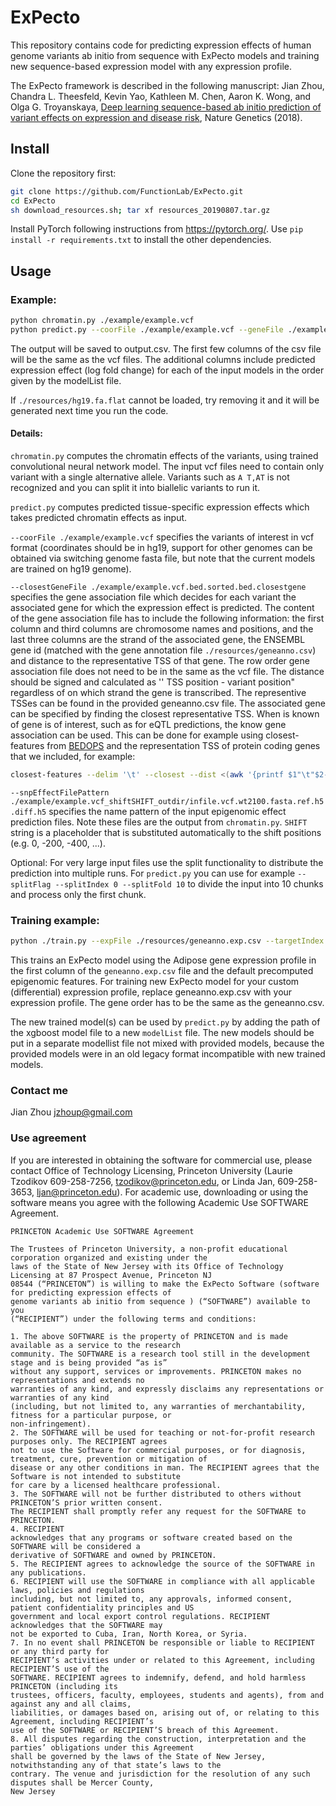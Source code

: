 # ExPecto
This repository contains code for predicting expression effects of human genome variants ab initio from sequence with ExPecto models and training new sequence-based expression model with any expression profile.

The ExPecto framework is described in the following manuscript: Jian Zhou, Chandra L. Theesfeld, Kevin Yao, Kathleen M. Chen, Aaron K. Wong,  and Olga G. Troyanskaya, [Deep learning sequence-based ab initio prediction of variant effects on expression and disease risk](https://www.nature.com/articles/s41588-018-0160-6), Nature Genetics (2018).


## Install
Clone the repository first:
```bash
git clone https://github.com/FunctionLab/ExPecto.git
cd ExPecto
sh download_resources.sh; tar xf resources_20190807.tar.gz
```
Install PyTorch following instructions from https://pytorch.org/.  Use `pip install -r requirements.txt` to install the other dependencies.


 
## Usage

### Example:
```bash
python chromatin.py ./example/example.vcf
python predict.py --coorFile ./example/example.vcf --geneFile ./example/example.vcf.bed.sorted.bed.closestgene --snpEffectFilePattern ./example/example.vcf.shift_SHIFT.diff.h5 --modelList ./resources/modellist --output output.csv
```

The output will be saved to output.csv. The first few columns of the csv file will be the same as the vcf files. The additional columns include predicted expression effect (log fold change) for each of the input models in the order given by the modelList file. 

If `./resources/hg19.fa.flat` cannot be loaded, try removing it and it will be generated next time you run the code. 

#### Details:


`chromatin.py` computes the chromatin effects of the variants, using trained convolutional neural network model. The input vcf files need to contain only variant with a single alternative allele. Variants such as `A T,AT` is not recognized and you can split it into biallelic variants to run it.


`predict.py` computes predicted tissue-specific expression effects which takes predicted chromatin effects as input.

`--coorFile ./example/example.vcf` specifies the variants of interest in vcf format (coordinates should be in hg19, support for other genomes can be obtained via switching genome fasta file, but note that the current models are trained on hg19 genome).

`--closestGeneFile ./example/example.vcf.bed.sorted.bed.closestgene` specifies the gene association file which decides for each variant the associated gene for which the expression effect is predicted. The content of the gene association file has to include the following information: the first column and third columns are chromosome names and positions, and the last three columns are the strand of the associated gene, the ENSEMBL gene id (matched with the gene annotation file `./resources/geneanno.csv`) and distance to the representative TSS of that gene. The row order gene association file does not need to be in the same as the vcf file. The distance should be signed and calculated as '' TSS position - variant position" regardless of on which strand the gene is transcribed. The representive TSSes can be found in the provided geneanno.csv file. The associated gene can be specified by finding the closest representative TSS. When is known of gene is of interest, such as for eQTL predictions, the know gene association can be used. This can be done for example using closest-features from [BEDOPS](https://bedops.readthedocs.io/en/latest/) and the representation TSS of protein coding genes that we included, for example:
```bash
closest-features --delim '\t' --closest --dist <(awk '{printf $1"\t"$2-1"\t"$2"\n"}' ./example/example.vcf|sort-bed - ) ./resources/geneanno.pc.sorted.bed > ./example/example.vcf.bed.sorted.bed.closestgene
```

`--snpEffectFilePattern ./example/example.vcf_shiftSHIFT_outdir/infile.vcf.wt2100.fasta.ref.h5.diff.h5` specifies the name pattern of the input epigenomic effect prediction files. Note these files are the output from `chromatin.py`. `SHIFT` string is a placeholder that is substituted automatically to the shift positions (e.g. 0, -200, -400, ...). 


Optional:  For very large input files use the split functionality to distribute the prediction into multiple runs. For `predict.py` you can use for example `--splitFlag --splitIndex 0 --splitFold 10` to divide the input into 10 chunks and process only the first chunk.

### Training example:
```bash
python ./train.py --expFile ./resources/geneanno.exp.csv --targetIndex 1 --output model.adipose
```

This trains an ExPecto model using the Adipose gene expression profile in the first column of the `geneanno.exp.csv` file and the default precomputed epigenomic features. For training new ExPecto model for your custom (differential) expression profile, replace geneanno.exp.csv with your expression profile. The gene order has to be the same as the geneanno.csv. 

The new trained model(s) can be used by `predict.py` by adding the path of the xgboost model file to a new `modelList` file. The new models should be put in a separate modellist file not mixed with provided models, because the provided models were in an old legacy format incompatible with new trained models.




### Contact me
Jian Zhou [jzhoup@gmail.com](mailto:jzhoup@gmail.com)



### Use agreement

If you are interested in obtaining the software for commercial use, please contact Office of Technology Licensing, Princeton University (Laurie Tzodikov 609-258-7256, tzodikov@princeton.edu, or Linda Jan, 609-258-3653,  ljan@princeton.edu). For academic use, downloading or using the software means you agree with the following Academic Use SOFTWARE Agreement.

```
PRINCETON Academic Use SOFTWARE Agreement

The Trustees of Princeton University, a non-profit educational corporation organized and existing under the
laws of the State of New Jersey with its Office of Technology Licensing at 87 Prospect Avenue, Princeton NJ
08544 (“PRINCETON”) is willing to make the ExPecto Software (software for predicting expression effects of 
genome variants ab initio from sequence ) (“SOFTWARE”) available to you
(“RECIPIENT”) under the following terms and conditions: 

1. The above SOFTWARE is the property of PRINCETON and is made available as a service to the research
community. The SOFTWARE is a research tool still in the development stage and is being provided “as is”
without any support, services or improvements. PRINCETON makes no representations and extends no
warranties of any kind, and expressly disclaims any representations or warranties of any kind
(including, but not limited to, any warranties of merchantability, fitness for a particular purpose, or
non-infringement).
2. The SOFTWARE will be used for teaching or not-for-profit research purposes only. The RECIPIENT agrees
not to use the Software for commercial purposes, or for diagnosis, treatment, cure, prevention or mitigation of
disease or any other conditions in man. The RECIPIENT agrees that the Software is not intended to substitute
for care by a licensed healthcare professional.
3. The SOFTWARE will not be further distributed to others without PRINCETON’S prior written consent.
The RECIPIENT shall promptly refer any request for the SOFTWARE to PRINCETON.
4. RECIPIENT
acknowledges that any programs or software created based on the SOFTWARE will be considered a
derivative of SOFTWARE and owned by PRINCETON.
5. The RECIPIENT agrees to acknowledge the source of the SOFTWARE in any publications.
6. RECIPIENT will use the SOFTWARE in compliance with all applicable laws, policies and regulations
including, but not limited to, any approvals, informed consent, patient confidentiality principles and US
government and local export control regulations. RECIPIENT acknowledges that the SOFTWARE may
not be exported to Cuba, Iran, North Korea, or Syria.
7. In no event shall PRINCETON be responsible or liable to RECIPIENT or any third party for
RECIPIENT’s activities under or related to this Agreement, including RECIPIENT’S use of the
SOFTWARE. RECIPIENT agrees to indemnify, defend, and hold harmless PRINCETON (including its
trustees, officers, faculty, employees, students and agents), from and against any and all claims,
liabilities, or damages based on, arising out of, or relating to this Agreement, including RECIPIENT’s
use of the SOFTWARE or RECIPIENT’S breach of this Agreement.
8. All disputes regarding the construction, interpretation and the parties’ obligations under this Agreement
shall be governed by the laws of the State of New Jersey, notwithstanding any of that state’s laws to the
contrary. The venue and jurisdiction for the resolution of any such disputes shall be Mercer County,
New Jersey
```
